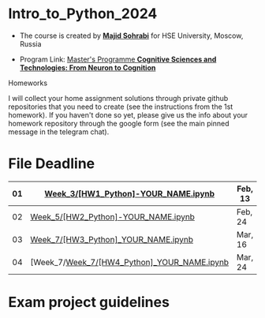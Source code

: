 # Intro_to_Python_2024

- The course is created by [**Majid Sohrabi**](https://www.hse.ru/en/org/persons/401648437) for HSE University, Moscow, Russia

- Program Link: [Master's Programme **Cognitive Sciences and Technologies: From Neuron to Cognition**](https://www.hse.ru/en/ma/cogito/)

Homeworks

I will collect your home assignment solutions through private github repositories that you need to create (see the instructions from the 1st homework). If you haven't done so yet, please give us the info about your homework repository through the google form (see the main pinned message in the telegram chat).

#	File	Deadline

| 01 | [Week_3/[HW1_Python]-YOUR_NAME.ipynb](Week_3/[HW1_Python]-YOUR_NAME.ipynb) | Feb, 13 |
| -- | ------------------------| ------- |
| 02 | [Week_5/[HW2_Python]-YOUR_NAME.ipynb](Week_5/[HW2_Python]-YOUR_NAME.ipynb) |  Feb, 24 |
| 03 | [Week_7/[HW3_Python]_YOUR_NAME.ipynb](Week_7/[HW3_Python]_YOUR_NAME.ipynb) | Mar, 16 |
| 04 | [Week_7/[Week_7/[HW4_Python]_YOUR_NAME.ipynb](Week_7/[HW4_Python]_YOUR_NAME.ipynb) | Mar, 24 |



# Exam project guidelines
